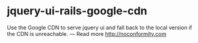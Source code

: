jquery-ui-rails-google-cdn
==========================

Use the Google CDN to serve jquery ui and fall back to the local version if the CDN is unreachable. — Read more http://noconformity.com
